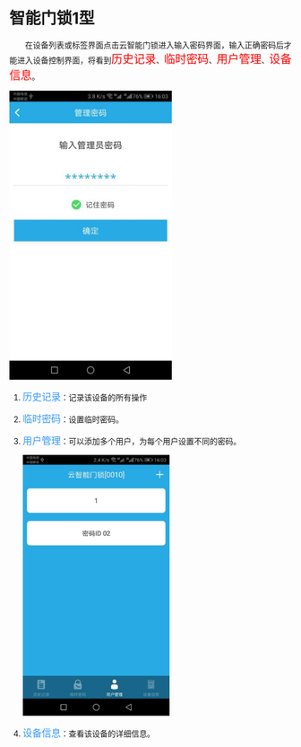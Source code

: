 # 智能门锁1型

&emsp;&emsp;在设备列表或标签界面点击云智能门锁进入输入密码界面，输入正确密码后才能进入设备控制界面，将看到<font style='color:#ff0000;font-size:20px'>历史记录</font>、<font style='color:#ff0000;font-size:20px'>临时密码</font>、<font style='color:#ff0000;font-size:20px'>用户管理</font>、<font style='color:#ff0000;font-size:20px'>设备信息</font>。

<img src="../images/MacBee/荷马锁/输入密码.png" width = "290" height = "515">

1. <font style='color:#3699ff;font-size:17px'>历史记录</font>：记录该设备的所有操作
2. <font style='color:#3699ff;font-size:17px'>临时密码</font>：设置临时密码。
3. <font style='color:#3699ff;font-size:17px'>用户管理</font>：可以添加多个用户，为每个用户设置不同的密码。

	<img src="../images/MacBee/荷马锁/用户管理.png" width = "262" height = "465">
	
4. <font style='color:#3699ff;font-size:17px'>设备信息</font>：查看该设备的详细信息。
